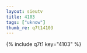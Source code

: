```yaml
--- 
layout: sieutv
title: 4103
tags: ["uknow"]
thumb_re: q7t14103
---
```

{% include q7t1 key="4103" %} 
